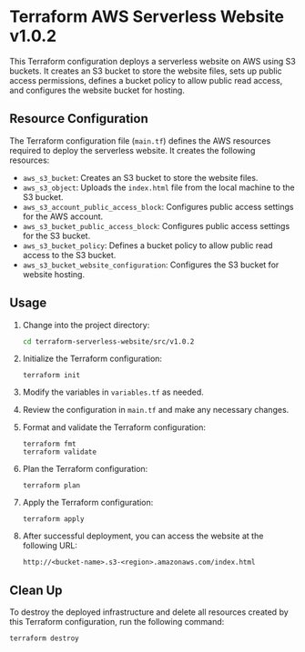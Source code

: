 # Terraform AWS Serverless Website v1.0.2

This Terraform configuration deploys a serverless website on AWS using S3 buckets. It creates an S3 bucket to store the website files, sets up public access permissions, defines a bucket policy to allow public read access, and configures the website bucket for hosting.

## Resource Configuration

The Terraform configuration file (`main.tf`) defines the AWS resources required to deploy the serverless website. It creates the following resources:

- `aws_s3_bucket`: Creates an S3 bucket to store the website files.
- `aws_s3_object`: Uploads the `index.html` file from the local machine to the S3 bucket.
- `aws_s3_account_public_access_block`: Configures public access settings for the AWS account.
- `aws_s3_bucket_public_access_block`: Configures public access settings for the S3 bucket.
- `aws_s3_bucket_policy`: Defines a bucket policy to allow public read access to the S3 bucket.
- `aws_s3_bucket_website_configuration`: Configures the S3 bucket for website hosting.

## Usage

1. Change into the project directory:
    ```bash 
    cd terraform-serverless-website/src/v1.0.2
    ```

2. Initialize the Terraform configuration:
    ```
    terraform init
    ```

3. Modify the variables in `variables.tf` as needed.

4. Review the configuration in `main.tf` and make any necessary changes.

5. Format and validate the Terraform configuration:
    ```
    terraform fmt
    terraform validate
    ```

6. Plan the Terraform configuration:
    ```
    terraform plan
    ```

7. Apply the Terraform configuration:
     ```
    terraform apply
    ```

9. After successful deployment, you can access the website at the following URL:
    ```
    http://<bucket-name>.s3-<region>.amazonaws.com/index.html
    ```


## Clean Up

To destroy the deployed infrastructure and delete all resources created by this Terraform configuration, run the following command:
```bash
terraform destroy
```
